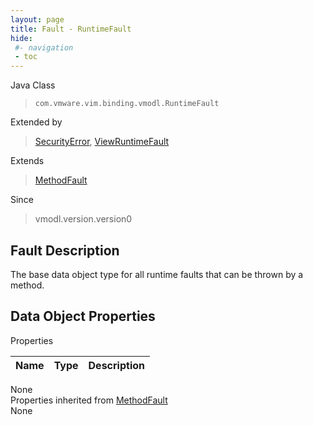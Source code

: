 ```yaml
---
layout: page
title: Fault - RuntimeFault
hide:
 #- navigation
 - toc
---
```


  
  
  



Java Class  
> `com.vmware.vim.binding.vmodl.RuntimeFault`

Extended by  
> [SecurityError](vmodl.fault.SecurityError.md), [ViewRuntimeFault](vdi.fault.ViewRuntimeFault.md)

Extends  
> [MethodFault](vmodl.MethodFault.md)

Since  
> vmodl.version.version0


## Fault Description 

The base data object type for all runtime faults that can be thrown by a method. 

## Data Object Properties

Properties

Name |  Type |  Description   
---|---|---  
None  
Properties inherited from [MethodFault](vmodl.MethodFault.md)  
None  
  
  
  
  
  
